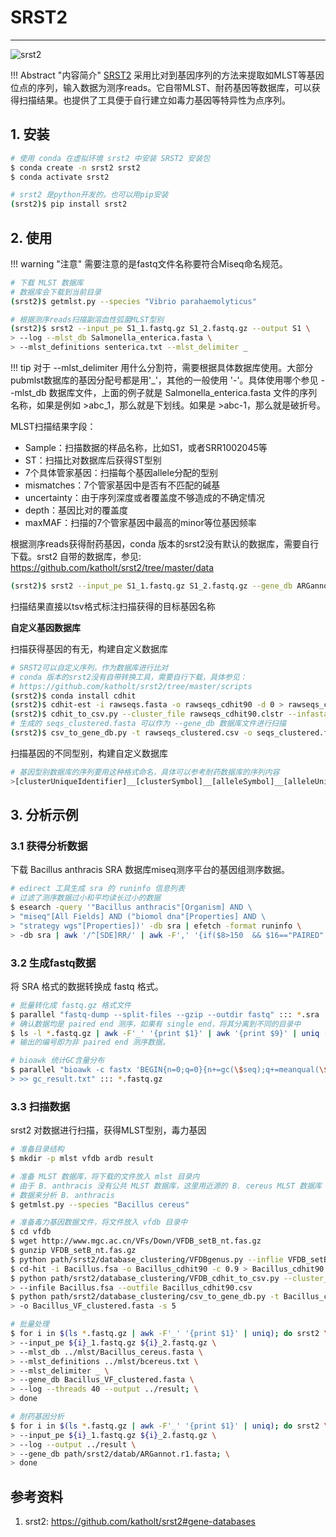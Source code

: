 # SRST2



---

![srst2](../assets/images/C11/01/srst2.png)

!!! Abstract "内容简介"
    [SRST2](https://github.com/katholt/srst2) 采用比对到基因序列的方法来提取如MLST等基因位点的序列，输入数据为测序reads。它自带MLST、耐药基因等数据库，可以获得扫描结果。也提供了工具便于自行建立如毒力基因等特异性为点序列。

## 1. 安装

```bash
# 使用 conda 在虚拟环境 srst2 中安装 SRST2 安装包
$ conda create -n srst2 srst2
$ conda activate srst2

# srst2 是python开发的，也可以用pip安装
(srst2)$ pip install srst2
```

## 2. 使用

!!! warning "注意"
    需要注意的是fastq文件名称要符合Miseq命名规范。

```bash
# 下载 MLST 数据库
# 数据库会下载到当前目录
(srst2)$ getmlst.py --species "Vibrio parahaemolyticus"

# 根据测序reads扫描副溶血性弧菌MLST型别
(srst2)$ srst2 --input_pe S1_1.fastq.gz S1_2.fastq.gz --output S1 \
> --log --mlst_db Salmonella_enterica.fasta \
> --mlst_definitions senterica.txt --mlst_delimiter _
```

!!! tip
    对于 --mlst_delimiter 用什么分割符，需要根据具体数据库使用。大部分pubmlst数据库的基因分配号都是用'\_'，其他的一般使用 '-'。具体使用哪个参见 --mlst_db 数据库文件，上面的例子就是 Salmonella_enterica.fasta 文件的序列名称，如果是例如 >abc_1，那么就是下划线。如果是 >abc-1，那么就是破折号。

MLST扫描结果字段：

- Sample：扫描数据的样品名称，比如S1，或者SRR1002045等
- ST：扫描比对数据库后获得ST型别
- 7个具体管家基因：扫描每个基因allele分配的型别
- mismatches：7个管家基因中是否有不匹配的碱基
- uncertainty：由于序列深度或者覆盖度不够造成的不确定情况
- depth：基因比对的覆盖度
- maxMAF：扫描的7个管家基因中最高的minor等位基因频率

根据测序reads获得耐药基因，conda 版本的srst2没有默认的数据库，需要自行下载。srst2 自带的数据库，参见: https://github.com/katholt/srst2/tree/master/data

```bash
(srst2)$ srst2 --input_pe S1_1.fastq.gz S1_2.fastq.gz --gene_db ARGannot_r3.fasta --output S1_result
```

扫描结果直接以tsv格式标注扫描获得的目标基因名称

**自定义基因数据库**

扫描获得基因的有无，构建自定义数据库

```bash
# SRST2可以自定义序列，作为数据库进行比对
# conda 版本的srst2没有自带转换工具，需要自行下载，具体参见：
# https://github.com/katholt/srst2/tree/master/scripts
(srst2)$ conda install cdhit
(srst2)$ cdhit-est -i rawseqs.fasta -o rawseqs_cdhit90 -d 0 > rawseqs_cdhit90.stdout
(srst2)$ cdhit_to_csv.py --cluster_file rawseqs_cdhit90.clstr --infasta raw_sequences.fasta --outfile rawseqs_clustered.csv
# 生成的 seqs_clustered.fasta 可以作为 --gene_db 数据库文件进行扫描
(srst2)$ csv_to_gene_db.py -t rawseqs_clustered.csv -o seqs_clustered.fasta -f rawseqs.fasta -c 4
```

扫描基因的不同型别，构建自定义数据库

```bash
# 基因型别数据库的序列要用这种格式命名，具体可以参考耐药数据库的序列内容
>[clusterUniqueIdentifier]__[clusterSymbol]__[alleleSymbol]__[alleleUniqueIdentifier]
```

## 3. 分析示例

### 3.1 获得分析数据

下载 Bacillus anthracis SRA 数据库miseq测序平台的基因组测序数据。

```bash
# edirect 工具生成 sra 的 runinfo 信息列表
# 过滤了测序数据过小和平均读长过小的数据
$ esearch -query '"Bacillus anthracis"[Organism] AND \
> "miseq"[All Fields] AND ("biomol dna"[Properties] AND \
> "strategy wgs"[Properties])' -db sra | efetch -format runinfo \
> -db sra | awk '/^[SDE]RR/' | awk -F',' '{if($8>150  && $16=="PAIRED" && $20 =="Illumina MiSeq") print $1}' | prefetch -v
```

### 3.2 生成fastq数据

将 SRA 格式的数据转换成 fastq 格式。

```bash
# 批量转化成 fastq.gz 格式文件
$ parallel "fastq-dump --split-files --gzip --outdir fastq" ::: *.sra
# 确认数据均是 paired end 测序，如果有 single end，将其分离到不同的目录中
$ ls -l *.fastq.gz | awk -F'_' '{print $1}' | awk '{print $9}' | uniq -u
# 输出的编号即为非 paired end 测序数据。

# bioawk 统计GC含量分布
$ parallel "bioawk -c fastx 'BEGIN{n=0;q=0}{n+=gc(\$seq);q+=meanqual(\$seq)}END{print \$name,n/NR,q/NR}' \
> >> gc_result.txt" ::: *.fastq.gz
```

### 3.3 扫描数据

srst2 对数据进行扫描，获得MLST型别，毒力基因

```bash
# 准备目录结构
$ mkdir -p mlst vfdb ardb result

# 准备 MLST 数据库，将下载的文件放入 mlst 目录内
# 由于 B. anthracis 没有公共 MLST 数据库，这里用近源的 B. cereus MLST 数据库
# 数据来分析 B. anthracis
$ getmlst.py --species "Bacillus cereus"

# 准备毒力基因数据文件，将文件放入 vfdb 目录中
$ cd vfdb
$ wget http://www.mgc.ac.cn/VFs/Down/VFDB_setB_nt.fas.gz
$ gunzip VFDB_setB_nt.fas.gz
$ python path/srst2/database_clustering/VFDBgenus.py --inflie VFDB_setB_nt.fas --genus Bacillus
$ cd-hit -i Bacillus.fsa -o Bacillus_cdhit90 -c 0.9 > Bacillus_cdhit90.stdout
$ python path/srst2/database_clustering/VFDB_cdhit_to_csv.py --cluster_file Bacillus_cdhit90.clstr \
> --infile Bacillus.fsa --outfile Bacillus_cdhit90.csv
$ python path/srst2/database_clustering/csv_to_gene_db.py -t Bacillus_cdhit90.csv \
> -o Bacillus_VF_clustered.fasta -s 5

# 批量处理
$ for i in $(ls *.fastq.gz | awk -F'_' '{print $1}' | uniq); do srst2 \
> --input_pe ${i}_1.fastq.gz ${i}_2.fastq.gz \
> --mlst_db ../mlst/Bacillus_cereus.fasta \
> --mlst_definitions ../mlst/bcereus.txt \
> --mlst_delimiter _ \
> --gene_db Bacillus_VF_clustered.fasta \
> --log --threads 40 --output ../result; \
> done

# 耐药基因分析
$ for i in $(ls *.fastq.gz | awk -F'_' '{print $1}' | uniq); do srst2 \
> --input_pe ${i}_1.fastq.gz ${i}_2.fastq.gz \
> --log --output ../result \
> --gene_db path/srst2/datab/ARGannot.r1.fasta; \
> done
```

## 参考资料

1. srst2: https://github.com/katholt/srst2#gene-databases
